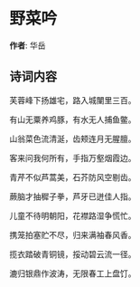 # 野菜吟

**作者**: 华岳

## 诗词内容

芙蓉峰下扬雄宅，路入城闉里三百。

有山无粟养鸡豚，有水无人捕鱼鳖。

山翁菜色流清涎，齿颊连月无腥膻。

客来问我何所有，手指万壑烟霞边。

青芹不似芦蒿美，石芥防风空剔齿。

蕨脑才抽穉子拳，芦牙已迸佳人指。

儿童不待明朝阳，花襟路湿争慌忙。

携笼拍塞贮不尽，归来满袖春风香。

揽衣踏破青铜镜，挼动碧云流一径。

漉归银鼎作波涛，无限春工上盘饤。

